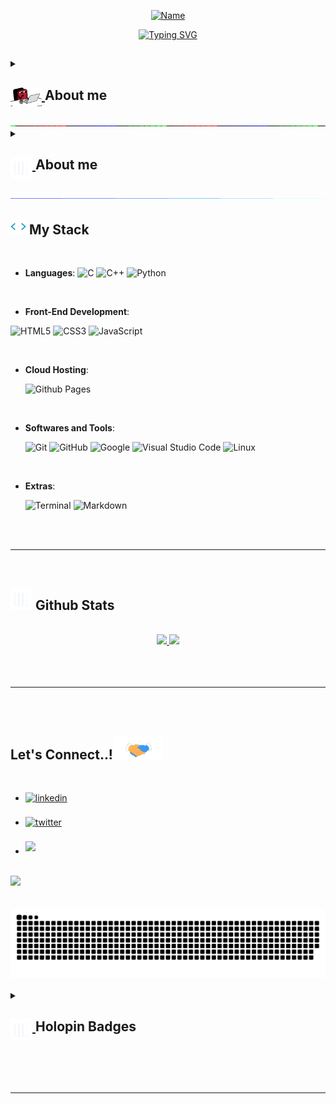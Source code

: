<p align="center">
<a href="https://git.io/typing-svg"><img src="https://readme-typing-svg.herokuapp.com?font=Varela+Round&pause=8000&color=36BCF7E1&center=true&vCenter=true&width=435&lines=Noor+Chasib" alt="Name" /></a>
</p>
<p align="center">
<a href="https://git.io/typing-svg"><img src="https://readme-typing-svg.herokuapp.com?font=Varela+Round&size=25&pause=1500&center=true&width=600&height=100&lines=Junior+Full-Stack+Web+Developer;Lighthouse+Labs+Graduate;Bachelor+of+Science" alt="Typing SVG" /></a>
</p>

##

<details> 
  <summary>
   <h2>
      <a href="#"> 
	<img align="top" src = "https://github.com/NoorChasib/NoorChasib/blob/main/img/typing.gif" width="50px">
      </a>
        About me
    </h2>

  </summary>
  


<picture> <img align="right" src="https://github.com/NoorChasib/NoorChasib/blob/main/img/Right_Side.gif" width = 250px></picture>

<br>

- A passionate Self-taught Front-end developer
- Playing CTF's at spare time
- Currently learning Web Development by Self
- Personal website
- I’m currently open for an Intern or a new job opportunity
<br>
<br>

</details>

<img src="https://github.com/NoorChasib/NoorChasib/blob/main/img/lineDivide.gif" width="100%" height="0.5px">

<details> 
  <summary>
   <h2>
      <a href="#"> 
        <img align="top" src="https://github.com/NoorChasib/NoorChasib/blob/main/img/chart.gif" width="35">
      </a>
        About me
    </h2>

  </summary>
	
<a href="#"><img alt="React" src="https://img.shields.io/badge/react-%2320232a.svg?style=for-the-badge&logo=react&logoColor=%2361DAFB"></a>

</details>


<img src="https://github.com/NoorChasib/NoorChasib/blob/main/img/line.gif" width="100%" height="0.5rem">

## <img src="https://github.com/NoorChasib/NoorChasib/blob/main/img/skills.gif" width ="25"><b> My Stack</b>

<br>

<p align="center">

- **Languages**:
  ![C](https://img.shields.io/badge/C%20-%232370ED.svg?style=for-the-badge&logo=c&logoColor=white)
  ![C++](https://img.shields.io/badge/C++%20-%2300599C.svg?style=for-the-badge&logo=c%2B%2B&logoColor=white)
  ![Python](https://img.shields.io/badge/Python%20-%2314354C.svg?style=for-the-badge&logo=python&logoColor=white)

<br>   
    
- **Front-End Development**:

![HTML5](https://img.shields.io/badge/HTML5%20-%23E34F26.svg?style=for-the-badge&logo=html5&logoColor=white)
![CSS3](https://img.shields.io/badge/CSS%20-%231572B6.svg?style=for-the-badge&logo=css3&logoColor=white)
![JavaScript](https://img.shields.io/badge/JavaScript%20-%23F7DF1E.svg?style=for-the-badge&logo=javascript&logoColor=black)

<br>

- **Cloud Hosting**:

  ![Github Pages](https://img.shields.io/badge/GitHub%20Pages-%23327FC7.svg?style=for-the-badge&logo=github&logoColor=white)

<br>

- **Softwares and Tools**:

  ![Git](https://img.shields.io/badge/git-%23F05033.svg?style=for-the-badge&logo=git&logoColor=white)
  ![GitHub](https://img.shields.io/badge/github-%23121011.svg?style=for-the-badge&logo=github&logoColor=white)
  ![Google](https://img.shields.io/badge/google-%234285F4.svg?style=for-the-badge&logo=google&logoColor=white)
  ![Visual Studio Code](https://img.shields.io/badge/Visual%20Studio%20Code-0078d7.svg?style=for-the-badge&logo=visual-studio-code&logoColor=white)
  ![Linux](https://img.shields.io/badge/Linux-FCC624?style=for-the-badge&logo=linux&logoColor=black)

<br>

- **Extras**:

  ![Terminal](https://img.shields.io/badge/Terminal-%23054020?style=for-the-badge&logo=gnu-bash&logoColor=white)
  ![Markdown](https://img.shields.io/badge/markdown-%23000000.svg?style=for-the-badge&logo=markdown&logoColor=white)

</p>

<br>
<br>

---

<br>

## <img src="https://github.com/NoorChasib/NoorChasib/blob/main/img/chart.gif" width="35"><b> Github Stats </b>

<br>

<div align="center" width="100%">
  <a href="https://github.com/NoorChasib/">   
  <img height="180em" src="https://github-readme-stats.vercel.app/api?username=NoorChasib&include_all_commits=true&count_private=true&show_icons=true&line_height=20&theme=react" /> 
  <img height="180em" src="https://github-readme-stats.vercel.app/api/top-langs/?username=NoorChasib&layout=compact&show_icons=true&langs_count=8&line_height=20&theme=react" />
  </a>
</div>

<br>
<br>
<br>

---

<br>
<br>

## <b> Let's Connect..!</b><img src="https://github.com/NoorChasib/NoorChasib/blob/main/img/handshake.gif" width ="80">

<br>
<div align='left'>

<ul>

<li>
<a href="#" target="_blank">
<img src="https://img.shields.io/badge/linkedin:  -%2300acee.svg?color=405DE6&style=for-the-badge&logo=linkedin&logoColor=white" alt=linkedin style="margin-bottom: 5px;"/>
</a>
</li>

<br>

<li>
<a href="#" target="_blank">
<img src="https://img.shields.io/badge/twitter:  -%2300acee.svg?color=1DA1F2&style=for-the-badge&logo=twitter&logoColor=white" alt=twitter style="margin-bottom: 5px;"/>
</a>
</li>

<br>

<li>
<a href="#" target="_blank">
<img src="https://img.shields.io/badge/gmail:  -%23EA4335.svg?style=for-the-badge&logo=gmail&logoColor=white" t=mail style="margin-bottom: 5px;" />
</a>
</li>
	
</ul>
</div>

<br>
<img src="https://user-images.githubusercontent.com/73097560/115834477-dbab4500-a447-11eb-908a-139a6edaec5c.gif">
<br>
<br>
<br>

<div align="center">
  <a href= "https://github.com/NoorChasib">
  <img src="https://github.com/NoorChasib/NoorChasib/blob/main/img/grid-snake.svg"
       alt="snake" /></a>
</div>

<br>

<details> 
  <summary>
    <h2>
      <a href="#"> 
        <img align="top" src="https://github.com/NoorChasib/NoorChasib/blob/main/img/chart.gif" width="35">
      </a>
        Holopin Badges
    </h2>

  </summary>
  
<a href="#"><img alt="React" src="https://img.shields.io/badge/react-%2320232a.svg?style=for-the-badge&logo=react&logoColor=%2361DAFB"></a>

</details>

<br>
<br>
<br>

---

<br>
